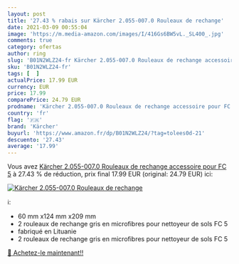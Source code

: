 ```yaml
---
layout: post
title: '27.43 % rabais sur Kärcher 2.055-007.0 Rouleaux de rechange'
date: 2021-03-09 00:55:04
image: 'https://m.media-amazon.com/images/I/416Gs6BW5vL._SL400_.jpg'
comments: true
category: ofertas
author: ring
slug: 'B01N2WLZ24-fr Kärcher 2.055-007.0 Rouleaux de rechange accessoire pour FC 5'
sku: 'B01N2WLZ24-fr'
tags: [  ]
actualPrice: 17.99 EUR
currency: EUR
price: 17.99
comparePrice: 24.79 EUR
prodname: 'Kärcher 2.055-007.0 Rouleaux de rechange accessoire pour FC 5'
country: 'fr'
flag: '🇫🇷'
brand: 'Kärcher'
buyurl: 'https://www.amazon.fr/dp/B01N2WLZ24/?tag=tolees0d-21'
descuento: '27.43'
average: '17.99'
---
```


Vous avez [Kärcher 2.055-007.0 Rouleaux de rechange accessoire pour FC 5](https://www.amazon.fr/dp/B01N2WLZ24/?tag=tolees0d-21)  à  27.43 % de réduction, prix final  17.99 EUR (original: 24.79 EUR) ici:

[![Kärcher 2.055-007.0 Rouleaux de rechange](https://m.media-amazon.com/images/I/416Gs6BW5vL._SL400_.jpg)](https://www.amazon.fr/dp/B01N2WLZ24/?tag=tolees0d-21)

ℹ️:

- 60 mm x124 mm x209 mm
- 2 rouleaux de rechange gris en microfibres pour nettoyeur de sols FC 5
- fabriqué en Lituanie
- 2 rouleaux de rechange gris en microfibres pour nettoyeur de sols FC 5

[🛒 Achetez-le maintenant!!](https://www.amazon.fr/dp/B01N2WLZ24/?tag=tolees0d-21)

